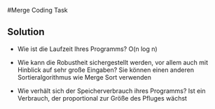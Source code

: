 #Merge Coding Task 

## Solution

- Wie ist die Laufzeit Ihres Programms?
  O(n log n)
- Wie kann die Robustheit sichergestellt werden, vor allem auch mit Hinblick auf sehr große
Eingaben? Sie können einen anderen Sortieralgorithmus wie Merge Sort verwenden

- Wie verhält sich der Speicherverbrauch ihres Programms?
  Ist ein Verbrauch, der proportional zur Größe des Pfluges wächst